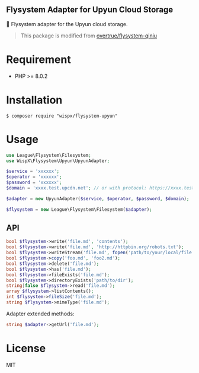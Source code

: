 ## Flysystem Adapter for Upyun Cloud Storage

:floppy_disk: Flysystem adapter for the Upyun cloud storage.

> This package is modified from [overtrue/flysystem-qiniu](https://github.com/overtrue/flysystem-qiniu)

# Requirement

-   PHP >= 8.0.2

# Installation

```shell
$ composer require "wispx/flysystem-upyun"
```

# Usage

```php
use League\Flysystem\Filesystem;
use WispX\Flysystem\Upyun\UpyunAdapter;

$service = 'xxxxxx';
$operator = 'xxxxxx';
$password = 'xxxxxx';
$domain = 'xxxx.test.upcdn.net'; // or with protocol: https://xxxx.test.upcdn.net

$adapter = new UpyunAdapter($service, $operator, $password, $domain);

$flysystem = new League\Flysystem\Filesystem($adapter);
```

## API

```php
bool $flysystem->write('file.md', 'contents');
bool $flysystem->write('file.md', 'http://httpbin.org/robots.txt');
bool $flysystem->writeStream('file.md', fopen('path/to/your/local/file.jpg', 'r'));
bool $flysystem->copy('foo.md', 'foo2.md');
bool $flysystem->delete('file.md');
bool $flysystem->has('file.md');
bool $flysystem->fileExists('file.md');
bool $flysystem->directoryExists('path/to/dir');
string|false $flysystem->read('file.md');
array $flysystem->listContents();
int $flysystem->fileSize('file.md');
string $flysystem->mimeType('file.md');
```

Adapter extended methods:

```php
string $adapter->getUrl('file.md');
```

# License

MIT
